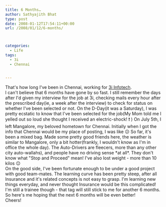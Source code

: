 ```yaml
---
title: 6 Months…
author: Sathyajith Bhat
type: post
date: 2008-01-12T17:54:11+00:00
url: /2008/01/12/6-months/



categories:
  - Life
tags:
  - 3i
  - Chennai


---
```

That's how long I've been in Chennai, working for [3i Infotech][1].  
I can't believe that 6 months have gone by so fast. I still remember the days after I'd given my interview for the job at 3i, checking mails every hour after the prescribed day(ie, a week after the interview) to check for status on whether I've been selected or not. On the D-Day(it was a Saturday), I was pretty ecstatic to know that I've been selected for the job(My Mom told me I yelled out so loud she thought I received an electric-shock! ❗ ) On July 5th, I left Mangalore, my beloved hometown for Chennai. Initially when I got the info that Chennai would be my place of posting, I was like 😕 So far, it's been a mixed bag. Made some pretty good friends here, the weather is similar to Mangalore, only a bit hotter(frankly, I wouldn't know as I'm in office the whole day). The Auto-Drivers are fleecers, more than any other city auto-wallahs), and people have no driving sense \*at all\*. They don't know what "Stop and Proceed" mean! I've also lost weight - more than 10 kilos 😐  
On the good side, I've been fortunate enough to be under a good project with good team-mates. The learning curve has been pretty steep, after all Insurance and it's related concepts is not easy to grasp. I'm learning new things everyday, and never thought Insurance would be this complicated! I'm still a trainee though - that tag will still stick to me for another 6 months. So here's me hoping that the next 6 months will be even better!  
Cheers!

 [1]: https://www.3i-infotech.com/
